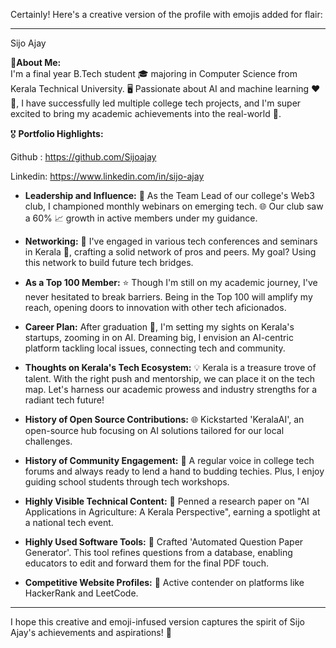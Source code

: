 Certainly! Here's a creative version of the profile with emojis added for flair:

---
  
Sijo Ajay

📌**About Me:**  
I'm a final year B.Tech student 🎓 majoring in Computer Science from Kerala Technical University. 🖥️ Passionate about AI and machine learning ❤️🤖, I have successfully led multiple college tech projects, and I'm super excited to bring my academic achievements into the real-world 💼.

🎖️ **Portfolio Highlights:** 

  Github : https://github.com/Sijoajay
  
  Linkedin: https://www.linkedin.com/in/sijo-ajay

- **Leadership and Influence:** 🎤 As the Team Lead of our college's Web3 club, I championed monthly webinars on emerging tech. 🌐 Our club saw a 60% 📈 growth in active members under my guidance.

- **Networking:** 🤝 I've engaged in various tech conferences and seminars in Kerala 🌴, crafting a solid network of pros and peers. My goal? Using this network to build future tech bridges.

- **As a Top 100 Member:** ⭐ Though I'm still on my academic journey, I've never hesitated to break barriers. Being in the Top 100 will amplify my reach, opening doors to innovation with other tech aficionados.

- **Career Plan:** After graduation 🎉, I'm setting my sights on Kerala's startups, zooming in on AI. Dreaming big, I envision an AI-centric platform tackling local issues, connecting tech and community.

- **Thoughts on Kerala's Tech Ecosystem:** 💡 Kerala is a treasure trove of talent. With the right push and mentorship, we can place it on the tech map. Let's harness our academic prowess and industry strengths for a radiant tech future!

- **History of Open Source Contributions:** 🌐 Kickstarted 'KeralaAI', an open-source hub focusing on AI solutions tailored for our local challenges.

- **History of Community Engagement:** 💬 A regular voice in college tech forums and always ready to lend a hand to budding techies. Plus, I enjoy guiding school students through tech workshops.

- **Highly Visible Technical Content:** 📜 Penned a research paper on "AI Applications in Agriculture: A Kerala Perspective", earning a spotlight at a national tech event.

- **Highly Used Software Tools:** 🔧 Crafted 'Automated Question Paper Generator'. This tool refines questions from a database, enabling educators to edit and forward them for the final PDF touch.

- **Competitive Website Profiles:** 🥇 Active contender on platforms like HackerRank and LeetCode.

---

I hope this creative and emoji-infused version captures the spirit of Sijo Ajay's achievements and aspirations! 🌟
